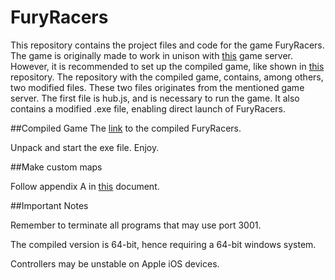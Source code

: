 # FuryRacers
This repository contains the project files and code for the game FuryRacers. The game is originally made to work in unison with [this](https://github.com/s111/gamesystem) game server.
However, it is recommended to set up the compiled game, like shown in [this](https://github.com/fredrikzkl/FuryRacersCompiled) repository. 
The repository with the compiled game, contains, among others, two modified files. These two files originates from the mentioned game server. The first file is hub.js, and is necessary to run the game. 
It also contains a modified .exe file, enabling direct launch of FuryRacers.

##Compiled Game
The [link](https://github.com/fredrikzkl/FuryRacersCompiled/archive/master.zip) to the compiled FuryRacers.

Unpack and start the exe file. Enjoy.

##Make custom maps

Follow appendix A in [this](https://github.com/fredrikzkl/FuryRacers/blob/master/Vedlegg%20A.pdf) document. 

##Important Notes

Remember to terminate all programs that may use port 3001. 

The compiled version is 64-bit, hence requiring a 64-bit windows system.

Controllers may be unstable on Apple iOS devices.



